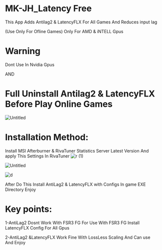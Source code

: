 # MK-JH_Latency Free

This App Adds Antilag2 & LatencyFLX For All Games And Reduces input lag

(Use Only For Ofline Games)
Only For AMD & iNTELL Gpus

# Warning

Dont Use In Nvidia Gpus

AND

# Full Uninstall Antilag2 & LatencyFLX Before Play Online Games
![Untitled](https://github.com/user-attachments/assets/360550c4-bf61-4b79-9cba-f6f87c5932f5)


# Installation Method:
Install MSI Afterburner & RivaTuner Statistics Server Latest Version
And
apply This Settings In RivaTuner 
![r (1)](https://github.com/user-attachments/assets/fd66169c-b97c-48d7-8f7a-6b0fd629341d)

![Untitled](https://github.com/user-attachments/assets/478ff3d1-6ba4-4c3f-91fe-cce0d9e33e1b)

![d](https://github.com/user-attachments/assets/5afa16e2-40c8-4630-9907-3a98cf2f8fdd)

After Do This
Install AntiLag2 & LatencyFLX with Configs In game EXE Directory
Enjoy

# Key points:

1-AntiLag2 Dosnt Work With FSR3 FG For Use With FSR3 FG Install LatencyFLX Config For All Gpus

2-AntiLag2 &LatencyFLX Work Fine With LossLess Scaling And Can use And Enjoy
